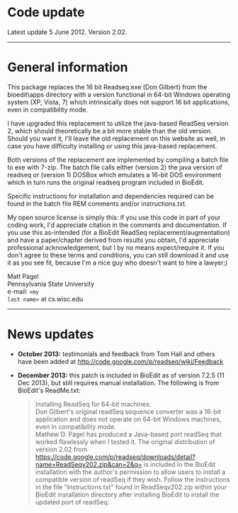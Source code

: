 # Code update #
Latest update 5 June 2012.  Version 2.02.

---

# General information #
This package replaces the 16 bit Readseq.exe (Don Gilbert) from the bioedit\apps directory with a version functional in 64-bit Windows operating system (XP, Vista, 7) which intrinsically does not support 16 bit applications, even in compatibility mode.

I have upgraded this replacement to utilize the java-based ReadSeq version 2, which should theoretically be a bit more stable than the old version.  Should you want it, I'll leave the old replacement on this website as well, in case you have difficulty installing or using this java-based replacement.

Both versions of the replacement are implemented by compiling a batch file to exe with 7-zip. The batch file calls either (version 2) the java version of readseq or (version 1) DOSBox which emulates a 16-bit DOS environment which in turn runs the original readseq program included in BioEdit.

Specific instructions for installation and dependencies required can be found in the batch file REM comments and/or instructions.txt.

My open source license is simply this: if you use this code in part of your coding work, I'd appreciate citation in the comments and documentation.  If you use this as-intended (for a BioEdit ReadSeq replacement/augmentation) and have a paper/chapter derived from results you obtain, I'd appreciate professional acknowledgement, but I by no means expect/require it.  If you don't agree to these terms and conditions, you can still download it and use it as you see fit, because I'm a nice guy who doesn't want to hire a lawyer;)

Matt Pagel<br>
Pennsylvania State University<br>
e-mail: <code>&lt;my last name&gt;</code> at cs.wisc.edu<br>
<hr />
<h1>News updates</h1>
<ul><li><b>October 2013:</b> testimonials and feedback from Tom Hall and others have been added at <a href='http://code.google.com/p/readseq/wiki/Feedback'>http://code.google.com/p/readseq/wiki/Feedback</a></li></ul>

<ul><li><b>December 2013:</b> this patch is included in BioEdit as of version 7.2.5 (11 Dec 2013), but still requires manual installation. The following is from BioEdit's ReadMe.txt:<br>
<blockquote>Installing ReadSeq for 64-bit machines:<br>
Don Gilbert's original readSeq sequence converter was a 16-bit application and does not operate on 64-bit Windows machines, even in compatibility mode.  <br>
Mathew D. Pagel has produced a Java-based port readSeq that worked flawlessly when I tested it.  The original distribution of version 2.02 from <a href='https://code.google.com/p/readseq/downloads/detail?name=ReadSeqv202.zip&can=2&q='>https://code.google.com/p/readseq/downloads/detail?name=ReadSeqv202.zip&amp;can=2&amp;q=</a> is included in the BioEdit installation with the author's permission to allow users to install a compatible version of readSeq if they wish.  Follow the instructions in the file "Instructions.txt" found in ReadSeqv202.zip within your BioEdit installation directory after installing BioEdit to install the updated port of readSeq.